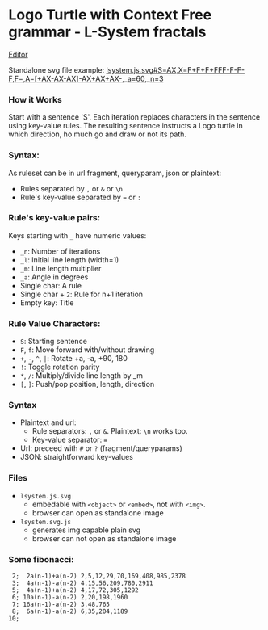 #  Logo Turtle with Context Free grammar - L-System fractals


[Editor](editor.html)

Standalone svg file example: [lsystem.js.svg#S=AX,X=F+F+F+FFF-F-F-F,F=,A=[+AX-AX-AX]-AX+AX+AX-,_a=60,_n=3](lsystem.js.svg#S=AX,X=F+F+F+FFF-F-F-F,F=,A=[+AX-AX-AX]-AX+AX+AX-,_a=60,_n=3)

### How it Works
Start with a sentence 'S'. Each iteration replaces
characters in the sentence using key-value rules.
The resulting sentence instructs a Logo turtle in
which direction, ho much go and draw or not its path.

### Syntax:
As ruleset can be in url fragment, queryparam, json
or plaintext:
- Rules separated by `,` or `&` or `\n`
- Rule's key-value separated by `=` or `:`

### Rule's key-value pairs:
Keys starting with `_` have numeric values:
- `_n`: Number of iterations
- `_l`: Initial line length (width=1)
- `_m`: Line length multiplier
- `_a`: Angle in degrees
- Single char: A rule
- Single char + `2`: Rule for n+1 iteration
- Empty key: Title

### Rule Value Characters:
- `S`: Starting sentence
- `F`, `f`: Move forward with/without drawing
- `+`, `-`, `^`, `|`: Rotate +a, -a, +90, 180
- `!`: Toggle rotation parity
- `*`, `/`: Multiply/divide line length by _m
- `[`, `]`: Push/pop position, length, direction

### Syntax
- Plaintext and url:
  - Rule separators: `,` or `&`. Plaintext: `\n` works too.
  - Key-value separator: `=`
- Url: preceed with `#` or `?` (fragment/queryparams)
- JSON: straightforward key-values

### Files
- `lsystem.js.svg`
  - embedable with `<object>` or `<embed>`, not with `<img>`.
  - browser can open as standalone image
- `lsystem.svg.js`
  - generates img capable plain svg
  - browser can not open as standalone image

### Some fibonacci:
```
 2;  2a(n-1)+a(n-2) 2,5,12,29,70,169,408,985,2378
 3;  4a(n-1)-a(n-2) 4,15,56,209,780,2911
 5;  4a(n-1)+a(n-2) 4,17,72,305,1292
 6; 10a(n-1)-a(n-2) 2,20,198,1960
 7; 16a(n-1)-a(n-2) 3,48,765
 8;  6a(n-1)-a(n-2) 6,35,204,1189
10;
```